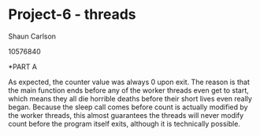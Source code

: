 Project-6 - threads
===============

Shaun Carlson

10576840

*PART A

As expected, the counter value was always 0 upon exit.  The reason is that the main
function ends before any of the worker threads even get to start, which means they
all die horrible deaths before their short lives even really began.  Because the
sleep call comes before count is actually modified by the worker threads, this almost
guarantees the threads will never modify count before the program itself exits,
although it is technically possible.